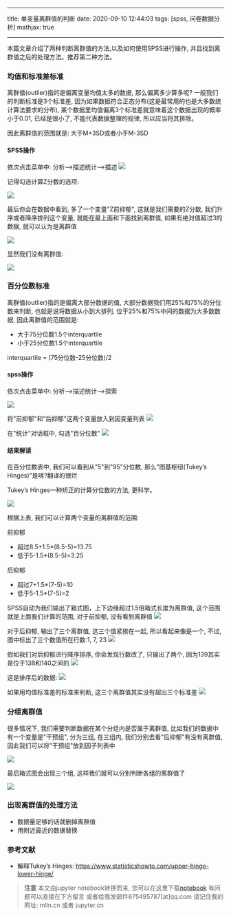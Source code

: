 
---

title: 单变量离群值的判断
date: 2020-09-10 12:44:03
tags: [spss, 问卷数据分析]
mathjax: true

---

本篇文章介绍了两种判断离群值的方法,以及如何使用SPSS进行操作, 并且找到离群值之后的处理方法。推荐第二种方法。

<!--more-->
<!-- toc -->

### 均值和标准差标准

离群值(outlier)指的是偏离变量均值太多的数据, 那么偏离多少算多呢? 一般我们的判断标准是3个标准差, 因为如果数据符合正态分布(这是最常用的也是大多数统计算法要求的分布), 某个数据里均值偏离3个标准差就意味着这个数据出现的概率小于0.01, 已经是很小了, 不能代表数据整理的规律, 所以应当将其排除。

因此离群值的范围就是: 大于M+3SD或者小于M-3SD

#### SPSS操作
依次点击菜单中: 分析-->描述统计-->描述
<img src="imgs/01-01.png">

记得勾选计算Z分数的选项:

<img src="imgs/01-02.png">

最后你会在数据中看到, 多了一个变量"Z前抑郁", 这就是我们需要的Z分数, 我们升序或者降序排列这个变量, 就能在最上面和下面找到离群值, 如果有绝对值超过3的数据, 就可以认为是离群值

<img src="imgs/01-03.png">

显然我们没有离群值:

<img src="imgs/01-04.png">

### 百分位数标准

离群值(outlier)指的是偏离大部分数据的值, 大部分数据我们用25%和75%的分位数来判断, 也就是说将数据从小到大排列, 位于25%和75%中间的数据为大多数数据, 因此离群值的范围就是:

- 大于75分位数1.5个interquartile
- 小于25分位数1.5个interquartile

interquartile = (75分位数-25分位数)/2

#### spss操作

依次点击菜单中: 分析-->描述统计-->探索

<img src="imgs/01-05.png">

将"前抑郁"和"后抑郁"这两个变量放入到因变量列表
<img src="imgs/01-06.png">

在"统计"对话框中, 勾选"百分位数"
<img src="imgs/01-07.png">

#### 结果解读

在百分位数表中, 我们可以看到从"5"到"95"分位数, 那么"图基枢纽(Tukey’s Hinges)"是啥?翻译的很烂

Tukey’s Hinges一种矫正的计算分位数的方法, 更科学。

<img src="imgs/01-08.png">

根据上表, 我们可以计算两个变量的离群值的范围:

前抑郁
- 超过8.5+1.5*(8.5-5)=13.75
- 低于5-1.5*(8.5-5)=3.25

后抑郁
- 超过7+1.5*(7-5)=10
- 低于5-1.5*(7-5)=2

SPSS自动为我们输出了箱式图，上下边缘超过1.5倍箱式长度为离群值, 这个范围就是上面我们计算的范围, 对于前抑郁, 没有看到离群值
<img src="imgs/01-09.png">

对于后抑郁, 输出了三个离群值, 这三个值紧挨在一起, 所以看起来像是一个, 不过, 图中标出了三个数值所在行数:1, 7, 23
<img src="imgs/01-10.png">

假如我们对后抑郁进行降序排序, 你会发现行数改了, 只输出了两个, 因为139其实是位于138和140之间的
<img src="imgs/01-11.png">

这是排序后的数据:
<img src="imgs/01-12.png">

如果用均值标准差的标准来判断, 这三个离群值其实没有超出三个标准差
<img src="imgs/01-13.png">

### 分组离群值

很多情况下, 我们需要判断数据在某个分组内是否属于离群值, 比如我们的数据中有一个变量是"干预组", 分为三组, 在三组内, 我们分别去看"后抑郁"有没有离群值, 因此我们可以将"干预组"放到因子列表中


<img src="imgs/01-14.png">

最后箱式图会出现三个组, 这样我们就可以分别判断各组的离群值了 

<img src="imgs/01-15.png">

### 出现离群值的处理方法

- 数据量足够的话就删掉离群值
- 用附近最近的数据替换

### 参考文献

- 解释Tukey’s Hinges: https://www.statisticshowto.com/upper-hinge-lower-hinge/


> **注意**
> 本文由jupyter notebook转换而来, 您可以在这里下载[notebook](01-单变量离群值的判断.ipynb)
> 有问题可以直接在下方留言
> 或者给我发邮件675495787[at]qq.com
> 请记住我的网址: mlln.cn 或者 jupyter.cn
